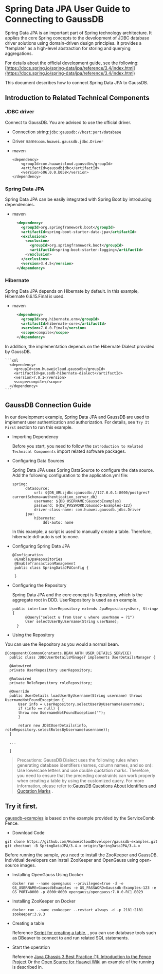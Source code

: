 # Spring Data JPA User Guide to Connecting to GaussDB

Spring Data JPA is an important part of Spring technology architecture. It applies the core Spring concepts to the development of JDBC database driver solutions using domain-driven design principles. It provides a "template" as a high-level abstraction for storing and querying aggregations.

For details about the official development guide, see the following: [https://docs.spring.io/spring-data/jpa/reference/3.4/index.html](https://docs.spring.io/spring-data/jpa/reference/3.4/index.html)

This document describes how to connect Spring Data JPA to GaussDB.

## Introduction to Related Technical Components

### JDBC driver

Connect to GaussDB. You are advised to use the official driver.

 *  Connection string:`jdbc:gaussdb://host:port/database`
 *  Driver name:`com.huawei.gaussdb.jdbc.Driver`
 *  maven
    
    ```
    <dependency>
        <groupId>com.huaweicloud.gaussdb</groupId>
        <artifactId>gaussdbjdbc</artifactId>
        <version>506.0.0.b058</version>
    </dependency>
    ```

### Spring Data JPA

Spring Data JPA can be easily integrated with Spring Boot by introducing dependencies.

 *  maven
    
    ```xml
      <dependency>
        <groupId>org.springframework.boot</groupId>
        <artifactId>spring-boot-starter-data-jpa</artifactId>
        <exclusions>
          <exclusion>
            <groupId>org.springframework.boot</groupId>
            <artifactId>spring-boot-starter-logging</artifactId>
          </exclusion>
        </exclusions>
        <version>3.4.5</version>
      </dependency>
    ```

### Hibernate

Spring Data JPA depends on Hibernate by default. In this example, Hibernate 6.6.15.Final is used.

 *  maven
    
    ```xml
      <dependency>
        <groupId>org.hibernate.orm</groupId>
        <artifactId>hibernate-core</artifactId>
        <version>7.0.0.Final</version>
        <scope>compile</scope>
      </dependency>
    ```

In addition, the implementation depends on the Hibernate Dialect provided by GaussDB.

    ```xml
      <dependency>
        <groupId>com.huaweicloud.gaussdb</groupId>
        <artifactId>gaussdb-hibernate-dialect</artifactId>
        <version>7.0.1</version>
        <scope>compile</scope>
      </dependency>
    ```


## GaussDB Connection Guide

In our development example, Spring Data JPA and GaussDB are used to implement user authentication and authorization. For details, see `Try It First` section to run this example.

 *  Importing Dependency
    
    Before you start, you need to follow the `Introduction to Related Technical Components` import related software packages.

 *  Configuring Data Sources
    
    Spring Data JPA uses Spring DataSource to configure the data source. Add the following configuration to the application.yml file:
    
    ```
    spring:
          datasource:
              url: ${DB_URL:jdbc:gaussdb://127.0.0.1:8000/postgres?currentSchema=authentication_server_db}
              username: ${DB_USERNAME:GaussdbExamples}
              password: ${DB_PASSWORD:Gaussdb-Examples-123}
              driver-class-name: com.huawei.gaussdb.jdbc.Driver
          jpa:
              hibernate:
                  ddl-auto: none
    ```
    
    In this example, a script is used to manually create a table. Therefore, hibernate ddl-auto is set to none.
 
 *  Configuring Spring Data JPA
    
    ```
    @Configuration
     @EnableJpaRepositories
     @EnableTransactionManagement
     public class SpringDataJPAConfig {
    
     }
    ```
 
 *  Configuring the Repository
    
    Spring Data JPA and the core concept is Repository, which is the aggregate root in DDD. UserRepository is used as an example.
    
    ```
    public interface UserRepository extends JpaRepository<User, String> {
          @Query("select u from User u where userName = ?1")
          User selectUserByUsername(String userName);
      }
    ```
 *  Using the Repository

You can use the Repository as you would a normal bean.

```
@Component(CommonConstants.BEAN_AUTH_USER_DETAILS_SERVICE)
  public class JDBCUserDetailsManager implements UserDetailsManager {

  @Autowired
  private UserRepository userRepository;

  @Autowired
  private RoleRepository roleRepository;

  @Override
  public UserDetails loadUserByUsername(String username) throws UsernameNotFoundException {
      User info = userRepository.selectUserByUsername(username);
      if (info == null) {
      throw new UsernameNotFoundException("");
      }

      return new JDBCUserDetails(info, roleRepository.selectRolesByUsername(username));
  }

  ...

  }
```

 > Precautions: GaussDB Dialect uses the following rules when generating database identifiers (names, column names, and so on): Use lowercase letters and use double quotation marks. Therefore, you need to ensure that the preceding constraints can work properly when creating a table by using the customized query. For more information, please refer to:[GaussDB Questions About Identifiers and Quotation Marks](https://bbs.huaweicloud.com/forum/thread-0254182512348607062-1-1.html) .

## Try it first. ##

[gaussdb-examples](https://github.com/HuaweiCloudDeveloper/gaussdb-examples)	is based on the example provided by the ServiceComb Fence.

 *  Download Code
    
  ```shell
  git clone https://github.com/HuaweiCloudDeveloper/gaussdb-examples.git
  git checkout -B SpringDataJPA/3.4.x origin/SpringDataJPA/3.4.x
  ```

Before running the sample, you need to install the ZooKeeper and GaussDB. Individual developers can install ZooKeeper and OpenGauss using open-source images.

 *  Installing OpenGauss Using Docker
    
    ```
    docker run --name opengauss --privileged=true -d -e GS_USERNAME=GaussdbExamples -e GS_PASSWORD=Gaussdb-Examples-123 -e GS_PORT=8000 -p 8000:8000 opengauss/opengauss:7.0.0-RC1.B023
    ```
 *  Installing ZooKeeper on Docker
    
    ```
    docker run --name zookeeper --restart always -d -p 2181:2181 zookeeper:3.9.3
    ```
 *  Creating a table
    
    Reference [Script for creating a table.](https://github.com/HuaweiCloudDeveloper/gaussdb-examples/tree/SpringDataJPA/3.4.x/authentication-server/src/main/resources/sql/user.sql)	, you can use database tools such as DBeaver to connect to and run related SQL statements.

 *  Start the operation
    
    Reference [Java Chassis 3 Best Practice (1): Introduction to the Fence Project](https://bbs.huaweicloud.com/blogs/433423)	Or the [Open Source for Huawei Wiki](https://gitcode.com/HuaweiCloudDeveloper/OpenSourceForHuaweiWiki)	an example of the running is described in.


